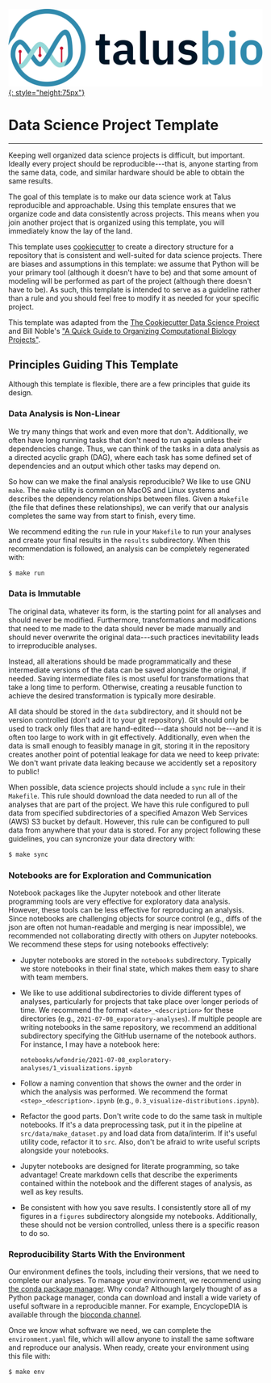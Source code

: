 [![](static/talus-logo-full.svg){: style="height:75px"}](https://talus.bio)

# Data Science Project Template
---

Keeping well organized data science projects is difficult, but important.
Ideally every project should be reproducible---that is, anyone starting from
the same data, code, and similar hardware should be able to obtain the same 
results. 

The goal of this template is to make our data science work at Talus
reproducible and approachable. Using this template ensures that we organize
code and data consistently across projects. This means when you join another
project that is organized using this template, you will immediately know the
lay of the land. 

This template uses [cookiecutter](https://github.com/cookiecutter/cookiecutter)
to create a directory structure for a repository that is consistent and
well-suited for data science projects. There are biases and assumptions in this
template: we assume that Python will be your primary tool (although it doesn't
have to be) and that some amount of modeling will be performed as part of the 
project (although there doesn't have to be). As such, this template is intended
to serve as a guideline rather than a rule and you should feel free to modify
it as needed for your specific project.

This template was adapted from the [The Cookiecutter Data Science
Project](http://drivendata.github.io/cookiecutter-data-science) and Bill
Noble's ["A Quick Guide to Organizing Computational Biology
Projects"](https://doi.org/10.1371/journal.pcbi.1000424).

## Principles Guiding This Template

Although this template is flexible, there are a few principles that guide its
design.

### Data Analysis is **Non-Linear**

We try many things that work and even more that don't. Additionally, we often
have long running tasks that don't need to run again unless their dependencies
change. Thus, we can think of the tasks in a data analysis as a directed
acyclic graph (DAG), where each task has some defined set of dependencies and
an output which other tasks may depend on.

So how can we make the final analysis reproducible? We like to use GNU `make`. 
The `make` utility is common on MacOS and Linux systems and describes the 
dependency relationships between files. Given a `Makefile` (the file that 
defines these relationships), we can verify that our analysis completes the
same way from start to finish, every time.

We recommend editing the `run` rule in your `Makefile` to run your analyses and
create your final results in the `results` subdirectory. When this
recommendation is followed, an analysis can be completely regenerated with:

``` bash
$ make run
```

### Data is **Immutable**

The original data, whatever its form, is the starting point for all analyses
and should never be modified. Furthermore, transformations and modifications
that need to me made to the data should never be made manually and should never
overwrite the original data---such practices inevitability leads to
irreproducible analyses.

Instead, all alterations should be made programmatically and these intermediate
versions of the data can be saved alongside the original, if needed. Saving
intermediate files is most useful for transformations that take a long time to
perform. Otherwise, creating a reusable function to achieve the desired
transformation is typically more desirable.

All data should be stored in the `data` subdirectory, and it should not be
version controlled (don't add it to your git repository). Git should only be
used to track only files that are hand-edited---data should not be---and it is
often too large to work with in git effectively. Additionally, even when the
data is small enough to feasibly manage in git, storing it in the repository
creates another point of potential leakage for data we need to keep private: We
don't want private data leaking because we accidently set a repository to
public!

When possible, data science projects should include a `sync` rule in their
`Makefile`. This rule should download the data needed to run all of the
analyses that are part of the project. We have this rule configured
to pull data from specified subdirectories of a specified Amazon Web Services
(AWS) S3 bucket by default. However, this rule can be configured to pull 
data from anywhere that your data is stored. For any project following these
guidelines, you can syncronize your data directory with:

``` bash
$ make sync
```

### Notebooks are for **Exploration** and **Communication**

Notebook packages like the Jupyter notebook and other literate programming
tools are very effective for exploratory data analysis. However, these tools
can be less effective for reproducing an analysis. Since notebooks are
challenging objects for source control (e.g., diffs of the json are often not
human-readable and merging is near impossible), we recommended not
collaborating directly with others on Jupyter notebooks. We recommend these
steps for using notebooks effectively:

- Jupyter notebooks are stored in the `notebooks` subdirectory. Typically we
  store notebooks in their final state, which makes them easy to share with
  team members.
  
- We like to use additional subdirectories to divide different types of analyses,
  particularly for projects that take place over longer periods of time. We
  recommend the format `<date>_<description>` for these directories (e.g.,
  `2021-07-08_exporatory-analyses`). If multiple people are writing notebooks
  in the same repository, we recommend an additional subdirectory
  specifying the GitHub username of the notebook authors. For instance, I may
  have a notebook here:
  ```
  notebooks/wfondrie/2021-07-08_exploratory-analyses/1_visualizations.ipynb
  ```
  
- Follow a naming convention that shows the owner and the order in which the
  analysis was performed. We recommend the format `<step>_<description>.ipynb`
  (e.g., `0.3_visualize-distributions.ipynb`).

- Refactor the good parts. Don't write code to do the same task in multiple
  notebooks. If it's a data preprocessing task, put it in the pipeline at
  `src/data/make_dataset.py` and load data from data/interim. If it's useful
  utility code, refactor it to `src`. Also, don't be afraid to write useful
  scripts alongside your notebooks.
  
- Jupyter notebooks are designed for literate programming, so take advantage!
  Create markdown cells that describe the experiments contained within the
  notebook and the different stages of analysis, as well as key results.
  
- Be consistent with how you save results. I consistently store all of my
  figures in a `figures` subdirectory alongside my notebooks. Additionally,
  these should not be version controlled, unless there is a specific reason to
  do so.

### **Reproducibility** Starts With the Environment

Our environment defines the tools, including their versions, that we need to
complete our analyses. To manage your environment, we recommend using [the
conda package manager](https://docs.conda.io/en/latest/). Why conda? Although
largely thought of as a Python package manager, conda can download and install
a wide variety of useful software in a reproducible manner. For example,
EncyclopeDIA is available through the [bioconda
channel](https://bioconda.github.io/).

Once we know what software we need, we can complete the `environment.yaml` file,
which will allow anyone to install the same software and reproduce our
analysis. When ready, create your environment using this file with:

``` bash
$ make env
```
